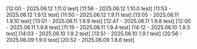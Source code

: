 [12:00 - 2025.06.12 1.11.0 test]
[11:56 - 2025.06.12 1.10.0 test]
[11:53 - 2025.06.12 1.9.12 test]
[11:50 - 2025.06.12 1.9.11 test]
[13:05 - 2025.06.11 1.9.10 test]
[13:01 - 2025.06.11 1.9.9 test]
[12:47 - 2025.06.11 1.9.8 test]
[12:00 - 2025.06.11 1.9.6 test]
[11:19 - 2025.06.11 1.9.4 test]
[14:12 - 2025.06.10 1.9.3 test]
[14:03 - 2025.06.10 1.9.2 test]
[13:51 - 2025.06.10 1.9.1 test]
[20:56 - 2025.06.09 1.9.0 test]
[20:52 - 2025.06.09 1.8.6 test]

